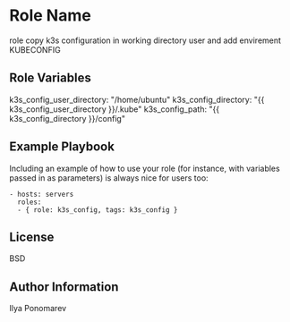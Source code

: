 Role Name
=========

role copy k3s configuration in working directory user and add envirement KUBECONFIG


Role Variables
--------------

k3s_config_user_directory: "/home/ubuntu"
k3s_config_directory: "{{ k3s_config_user_directory }}/.kube"
k3s_config_path: "{{ k3s_config_directory }}/config"


Example Playbook
----------------

Including an example of how to use your role (for instance, with variables passed in as parameters) is always nice for users too:

    - hosts: servers
      roles:
      - { role: k3s_config, tags: k3s_config }

License
-------

BSD

Author Information
------------------

Ilya Ponomarev
